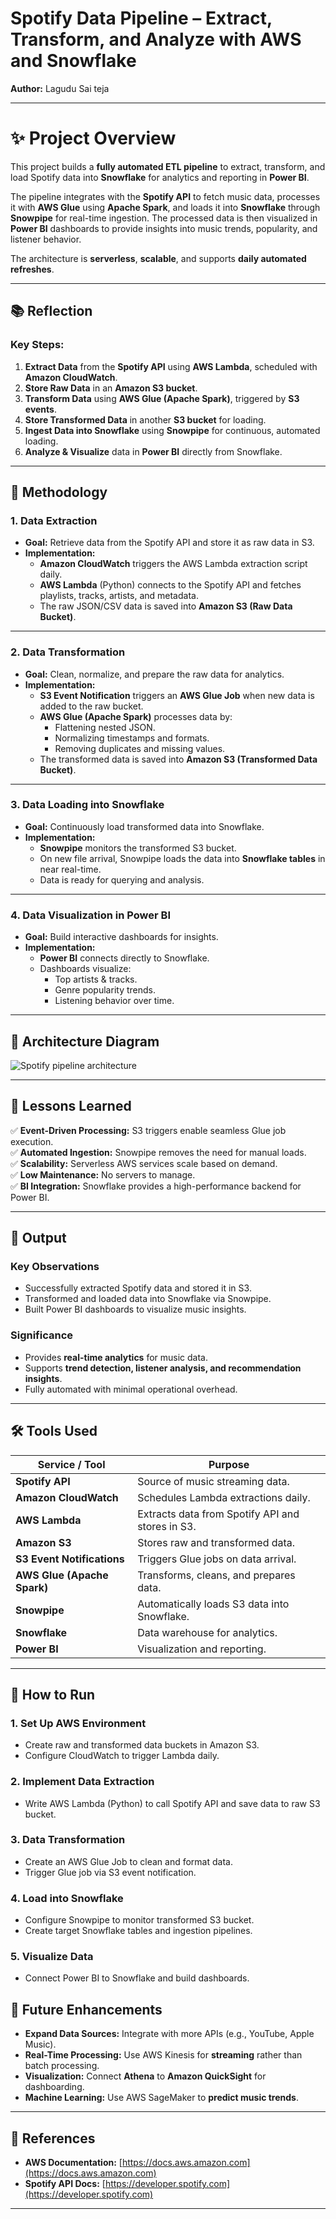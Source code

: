 # Spotify Data Pipeline – Extract, Transform, and Analyze with AWS and Snowflake 
**Author:** Lagudu Sai teja 

---
# ✨ Project Overview  
This project builds a **fully automated ETL pipeline** to extract, transform, and load Spotify data into **Snowflake** for analytics and reporting in **Power BI**.  

The pipeline integrates with the **Spotify API** to fetch music data, processes it with **AWS Glue** using **Apache Spark**, and loads it into **Snowflake** through **Snowpipe** for real-time ingestion. The processed data is then visualized in **Power BI** dashboards to provide insights into music trends, popularity, and listener behavior.  

The architecture is **serverless**, **scalable**, and supports **daily automated refreshes**.

---

## 📚 Reflection  

### **Key Steps:**  
1. **Extract Data** from the **Spotify API** using **AWS Lambda**, scheduled with **Amazon CloudWatch**.  
2. **Store Raw Data** in an **Amazon S3 bucket**.  
3. **Transform Data** using **AWS Glue (Apache Spark)**, triggered by **S3 events**.  
4. **Store Transformed Data** in another **S3 bucket** for loading.  
5. **Ingest Data into Snowflake** using **Snowpipe** for continuous, automated loading.  
6. **Analyze & Visualize** data in **Power BI** directly from Snowflake.

---

## 🚀 Methodology  

### **1. Data Extraction**  
- **Goal:** Retrieve data from the Spotify API and store it as raw data in S3.  
- **Implementation:**  
  - **Amazon CloudWatch** triggers the AWS Lambda extraction script daily.  
  - **AWS Lambda** (Python) connects to the Spotify API and fetches playlists, tracks, artists, and metadata.  
  - The raw JSON/CSV data is saved into **Amazon S3 (Raw Data Bucket)**.

---

### **2. Data Transformation**  
- **Goal:** Clean, normalize, and prepare the raw data for analytics.  
- **Implementation:**  
  - **S3 Event Notification** triggers an **AWS Glue Job** when new data is added to the raw bucket.  
  - **AWS Glue (Apache Spark)** processes data by:  
    - Flattening nested JSON.  
    - Normalizing timestamps and formats.  
    - Removing duplicates and missing values.  
  - The transformed data is saved into **Amazon S3 (Transformed Data Bucket)**.

---

### **3. Data Loading into Snowflake**  
- **Goal:** Continuously load transformed data into Snowflake.  
- **Implementation:**  
  - **Snowpipe** monitors the transformed S3 bucket.  
  - On new file arrival, Snowpipe loads the data into **Snowflake tables** in near real-time.  
  - Data is ready for querying and analysis.

---

### **4. Data Visualization in Power BI**  
- **Goal:** Build interactive dashboards for insights.  
- **Implementation:**  
  - **Power BI** connects directly to Snowflake.  
  - Dashboards visualize:  
    - Top artists & tracks.  
    - Genre popularity trends.  
    - Listening behavior over time.

---

## 📌 Architecture Diagram  
![Spotify pipeline architecture](https://github.com/user-attachments/assets/4e5b5f2d-b830-4999-abd6-7e8a31b41597)

---

## 📝 Lessons Learned  

✅ **Event-Driven Processing:** S3 triggers enable seamless Glue job execution.  
✅ **Automated Ingestion:** Snowpipe removes the need for manual loads.  
✅ **Scalability:** Serverless AWS services scale based on demand.  
✅ **Low Maintenance:** No servers to manage.  
✅ **BI Integration:** Snowflake provides a high-performance backend for Power BI.

---

## 📂 Output  

### **Key Observations**  
- Successfully extracted Spotify data and stored it in S3.  
- Transformed and loaded data into Snowflake via Snowpipe.  
- Built Power BI dashboards to visualize music insights.  

### **Significance**  
- Provides **real-time analytics** for music data.  
- Supports **trend detection, listener analysis, and recommendation insights**.  
- Fully automated with minimal operational overhead.

---

## 🛠️ Tools Used  

| **Service / Tool**      | **Purpose** |
|------------------------|-------------|
| **Spotify API**        | Source of music streaming data. |
| **Amazon CloudWatch**  | Schedules Lambda extractions daily. |
| **AWS Lambda**         | Extracts data from Spotify API and stores in S3. |
| **Amazon S3**          | Stores raw and transformed data. |
| **S3 Event Notifications** | Triggers Glue jobs on data arrival. |
| **AWS Glue (Apache Spark)** | Transforms, cleans, and prepares data. |
| **Snowpipe**           | Automatically loads S3 data into Snowflake. |
| **Snowflake**          | Data warehouse for analytics. |
| **Power BI**           | Visualization and reporting. |

---

## 📂 How to Run  

### **1. Set Up AWS Environment**  
- Create raw and transformed data buckets in Amazon S3.  
- Configure CloudWatch to trigger Lambda daily.  

### **2. Implement Data Extraction**  
- Write AWS Lambda (Python) to call Spotify API and save data to raw S3 bucket.  

### **3. Data Transformation**  
- Create an AWS Glue Job to clean and format data.  
- Trigger Glue job via S3 event notification.  

### **4. Load into Snowflake**  
- Configure Snowpipe to monitor transformed S3 bucket.  
- Create target Snowflake tables and ingestion pipelines.  

### **5. Visualize Data**  
- Connect Power BI to Snowflake and build dashboards.  


## 🔮 Future Enhancements  

- **Expand Data Sources:** Integrate with more APIs (e.g., YouTube, Apple Music).  
- **Real-Time Processing:** Use AWS Kinesis for **streaming** rather than batch processing.  
- **Visualization:** Connect **Athena** to **Amazon QuickSight** for dashboarding.  
- **Machine Learning:** Use AWS SageMaker to **predict music trends**.  

---

## 📜 References  

- **AWS Documentation:** [https://docs.aws.amazon.com](https://docs.aws.amazon.com)  
- **Spotify API Docs:** [https://developer.spotify.com](https://developer.spotify.com)  

---

